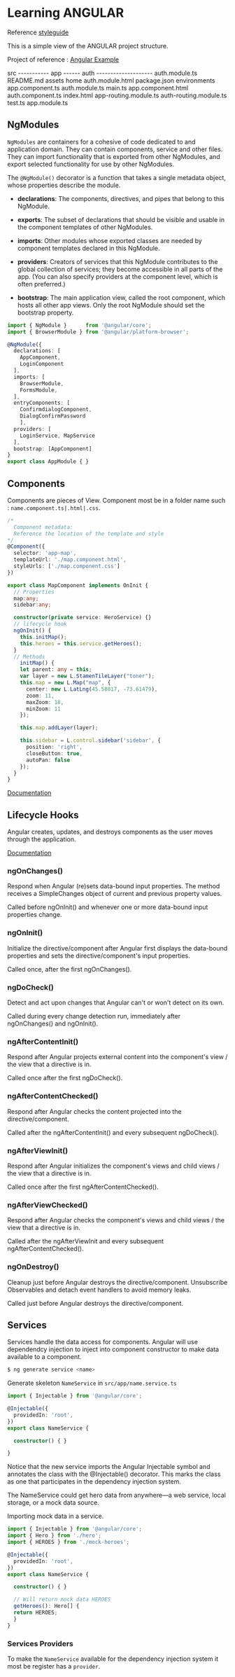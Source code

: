 # Learning ANGULAR

Reference [styleguide](https://angular.io/guide/styleguide)

This is a simple view of the ANGULAR project structure. 

Project of reference : [Angular Example](https://github.com/gothinkster/angular-realworld-example-app/tree/master/src)
                            
src   -----------   app        ------   auth  -------------------- auth.module.ts   
README.md         assets                home                       auth.module.html
package.json      environments          app.component.ts          auth.module.ts 
main.ts                                 app.component.html        auth.component.ts
index.html                              app-routing.module.ts     auth-routing.module.ts
test.ts                                 app.module.ts

## NgModules

`NgModules` are containers for a cohesive of code dedicated to and application domain. They can contain components, service and other files. They can import functionality that is exported from other NgModules, and export selected functionality for use by other NgModules.

 The `@NgModule()` decorator is a function that takes a single metadata object, whose properties describe the module.

* __declarations__: The components, directives, and pipes that belong to this NgModule.

* __exports__: The subset of declarations that should be visible and usable in the component templates of other NgModules.

* __imports__: Other modules whose exported classes are needed by component templates declared in this NgModule.

* __providers__: Creators of services that this NgModule contributes to the global collection of services; they become accessible in all parts of the app. (You can also specify providers at the component level, which is often preferred.)

* __bootstrap__: The main application view, called the root component, which hosts all other app views. Only the root NgModule should set the bootstrap property.

```ts
import { NgModule }      from '@angular/core';
import { BrowserModule } from '@angular/platform-browser';

@NgModule({
  declarations: [
    AppComponent,
    LoginComponent
  ],
  imports: [
    BrowserModule,
    FormsModule,
  ],
  entryComponents: [
    ConfirmdialogComponent, 
    DialogConfirmPassword
    ],
  providers: [
    LoginService, MapService
  ],
  bootstrap: [AppComponent]
}
export class AppModule { }
```

## Components

Components are pieces of View. Component most be in a folder name such : `name.component.ts|.html|.css`.

```ts
/* 
  Component metadata: 
  Reference the location of the template and style
*/
@Component({
  selector: 'app-map',
  templateUrl: './map.component.html',
  styleUrls: ['./map.component.css']
})

export class MapComponent implements OnInit {
  // Properties
  map:any;
  sidebar:any;

  constructor(private service: HeroService) {}
  // lifecycle hook
  ngOnInit() {
    this.initMap();
    this.heroes = this.service.getHeroes();
  }
  // Methods
    initMap() {
    let parent: any = this;
    var layer = new L.StamenTileLayer("toner");
    this.map = new L.Map("map", {
      center: new L.LatLng(45.58017, -73.61479),
      zoom: 11,
      maxZoom: 18,
      minZoom: 11
    });

    this.map.addLayer(layer);

    this.sidebar = L.control.sidebar('sidebar', {
      position: 'right',
      closeButton: true,
      autoPan: false
    });
  }
}
```
[Documentation](https://angular.io/guide/architecture-components)

## Lifecycle Hooks

Angular creates, updates, and destroys components as the user moves through the application. 

[Documentation](https://angular.io/guide/lifecycle-hooks)

### ngOnChanges()

Respond when Angular (re)sets data-bound input properties. The method receives a SimpleChanges object of current and previous property values.

Called before ngOnInit() and whenever one or more data-bound input properties change.

### ngOnInit()

Initialize the directive/component after Angular first displays the data-bound properties and sets the directive/component's input properties.

Called once, after the first ngOnChanges().

### ngDoCheck()	

Detect and act upon changes that Angular can't or won't detect on its own.

Called during every change detection run, immediately after ngOnChanges() and ngOnInit().

### ngAfterContentInit()	

Respond after Angular projects external content into the component's view / the view that a directive is in.

Called once after the first ngDoCheck().

### ngAfterContentChecked()	

Respond after Angular checks the content projected into the directive/component.

Called after the ngAfterContentInit() and every subsequent ngDoCheck().

### ngAfterViewInit()	

Respond after Angular initializes the component's views and child views / the view that a directive is in.

Called once after the first ngAfterContentChecked().

### ngAfterViewChecked()	

Respond after Angular checks the component's views and child views / the view that a directive is in.

Called after the ngAfterViewInit and every subsequent ngAfterContentChecked().

### ngOnDestroy()	

Cleanup just before Angular destroys the directive/component. Unsubscribe Observables and detach event handlers to avoid memory leaks.

Called just before Angular destroys the directive/component.

## Services

Services handle the data access for components. Angular will use dependendcy injection to inject into component constructor to make data available to a component.

```bash
$ ng generate service <name>
```

Generate skeleton `NameService` in `src/app/name.service.ts`

```ts
import { Injectable } from '@angular/core';

@Injectable({
  providedIn: 'root',
})
export class NameService {

  constructor() { }

}
```
Notice that the new service imports the Angular Injectable symbol and annotates the class with the @Injectable() decorator. This marks the class as one that participates in the dependency injection system.

The NameService could get hero data from anywhere—a web service, local storage, or a mock data source.

Importing mock data in a service.

```ts
import { Injectable } from '@angular/core';
import { Hero } from './hero';
import { HEROES } from './mock-heroes';

@Injectable({
  providedIn: 'root',
})
export class NameService {

  constructor() { }

  // Will return mock data HEROES
  getHeroes(): Hero[] {
  return HEROES;
  }
}
```


### Services Providers

To make the `NameService` available for the dependency injection system it most be register has a `provider`.


















